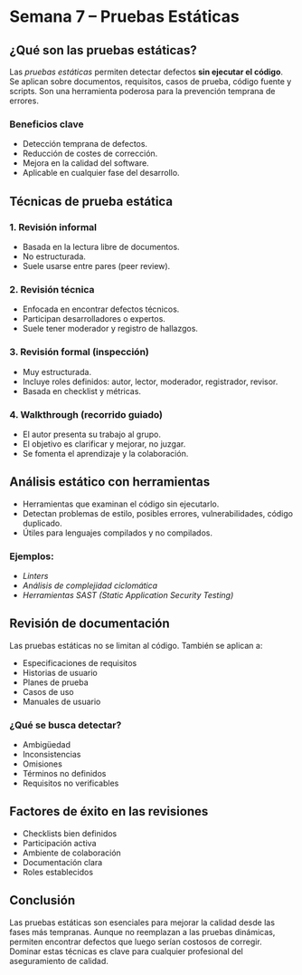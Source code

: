 # Semana 7 – Pruebas Estáticas

## ¿Qué son las pruebas estáticas?

Las *pruebas estáticas* permiten detectar defectos **sin ejecutar el código**. Se aplican sobre documentos, requisitos, casos de prueba, código fuente y scripts. Son una herramienta poderosa para la prevención temprana de errores.

### Beneficios clave
- Detección temprana de defectos.
- Reducción de costes de corrección.
- Mejora en la calidad del software.
- Aplicable en cualquier fase del desarrollo.

## Técnicas de prueba estática

### 1. Revisión informal
- Basada en la lectura libre de documentos.
- No estructurada.
- Suele usarse entre pares (peer review).

### 2. Revisión técnica
- Enfocada en encontrar defectos técnicos.
- Participan desarrolladores o expertos.
- Suele tener moderador y registro de hallazgos.

### 3. Revisión formal (inspección)
- Muy estructurada.
- Incluye roles definidos: autor, lector, moderador, registrador, revisor.
- Basada en checklist y métricas.

### 4. Walkthrough (recorrido guiado)
- El autor presenta su trabajo al grupo.
- El objetivo es clarificar y mejorar, no juzgar.
- Se fomenta el aprendizaje y la colaboración.

## Análisis estático con herramientas

- Herramientas que examinan el código sin ejecutarlo.
- Detectan problemas de estilo, posibles errores, vulnerabilidades, código duplicado.
- Útiles para lenguajes compilados y no compilados.

### Ejemplos:
- *Linters*
- *Análisis de complejidad ciclomática*
- *Herramientas SAST (Static Application Security Testing)*

## Revisión de documentación

Las pruebas estáticas no se limitan al código. También se aplican a:
- Especificaciones de requisitos
- Historias de usuario
- Planes de prueba
- Casos de uso
- Manuales de usuario

### ¿Qué se busca detectar?
- Ambigüedad
- Inconsistencias
- Omisiones
- Términos no definidos
- Requisitos no verificables

## Factores de éxito en las revisiones

- Checklists bien definidos
- Participación activa
- Ambiente de colaboración
- Documentación clara
- Roles establecidos

## Conclusión

Las pruebas estáticas son esenciales para mejorar la calidad desde las fases más tempranas. Aunque no reemplazan a las pruebas dinámicas, permiten encontrar defectos que luego serían costosos de corregir. Dominar estas técnicas es clave para cualquier profesional del aseguramiento de calidad.
